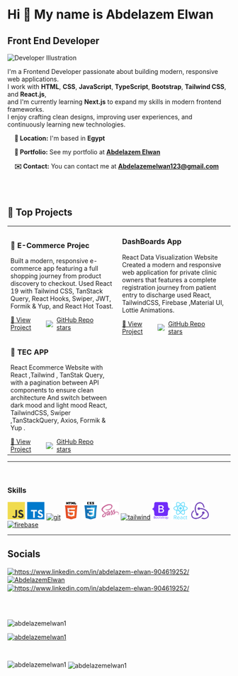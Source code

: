 
# Hi 👋 My name is Abdelazem Elwan

## Front End Developer

![Developer Illustration](https://cdn.dribbble.com/users/1162077/screenshots/3848914/programmer.gif)



I'm a Frontend Developer passionate about building modern, responsive web applications.  
I work with **HTML**, **CSS**, **JavaScript**, **TypeScript**, **Bootstrap**, **Tailwind CSS**, and **React.js**,  
and I'm currently learning **Next.js** to expand my skills in modern frontend frameworks.  
I enjoy crafting clean designs, improving user experiences, and continuously learning new technologies.


 &nbsp;&nbsp;&nbsp; **📍 Location:** I'm based in **Egypt**

 &nbsp;&nbsp;&nbsp; **🔗 Portfolio:** See my portfolio at **<a href="https://abdelazem-elwan.vercel.app/" target="_blank">Abdelazem Elwan</a>**


 &nbsp;&nbsp;&nbsp; **✉️ Contact:** You can contact me at **[Abdelazemelwan123@gmail.com](mailto:Abdelazemelwan123@gmail.com)**

<br>
<br>

## 🚀 Top Projects
<!-- <table width="100%">
  <tr  >
    <td width="40%" bgcolor="#282c34" valign="top" style="padding: 10px; border: 1px solid #30363d; border-radius: 6px;">
      <p style="font-size: 1.2em; font-weight: 600;">🛍️ <a href="YOUR_REPO_LINK_1">NestJS-Ecommerce</a></p>
      <p>A robust e-commerce backend built with NestJS, featuring authentication, product management, and order processing.</p>
      <p>🟣 TypeScript &nbsp; ⭐️ 1</p>
    </td>
    <td width="40%" valign="top" style="padding: 10px; border: 1px solid #30363d; border-radius: 6px; border-left: none;">
      <p style="font-size: 1.2em; font-weight: 600;">🌎 <a href="YOUR_REPO_LINK_2">Multi-Vendor-Multi-Lingual-MERN-E-C...</a></p>
      <p>A full-stack multi-vendor e-commerce platform with multilingual support, developed using the MERN stack.</p>
      <p>🟣 TypeScript</p>
    </td>
  </tr>
</table> -->




<table >
  <tr>
    <td width="45%" >
      <h3>🛒 E-Commerce Projec</h3>
      <p>
    Built a modern, responsive e-commerce app featuring a full shopping journey from product discovery to checkout. Used React 19 with Tailwind CSS, TanStack Query, React Hooks, Swiper, JWT, Formik & Yup, and React Hot Toast.
      </p>
     <div style="display:flex; justify-content:space-between; align-items:center; width:200px;" >
      <a href="https://e-commerc-app-ten.vercel.app/" target="_blank">
        🔗 View Project
      </a>
     <a href="https://github.com/Abdelazemelwan1/e-commerc-app" target="_blank" style="display:flex; align-items:center; gap:4px;">
      <img align="center" src="https://raw.githubusercontent.com/rahuldkjain/github-profile-readme-generator/master/src/images/icons/Social/github.svg"  alt="AbdelazemElwan" height="15" width="20" />
        GitHub Repo stars
      </a>
     </div>
    </td>
<td width="45%" >
      <h3> DashBoards App</h3>
      <p>
        React Data Visualization Website Created a  modern and responsive web application for private clinic owners that features a complete registration journey from patient entry to discharge used React, TailwindCSS, Firebase ,Material UI, Lottie Animations.
      </p>
       <div style="display:flex; justify-content:space-between; align-items:center; width:200px;" >
      <a href="https://crud-web-master-bice.vercel.app//" target="_blank">
        🔗 View Project
      </a>
     <a href="https://github.com/Abdelazemelwan1/CRUD_Web_Master" target="_blank" style="display:flex; align-items:center; gap:4px;">
      <img align="center" src="https://raw.githubusercontent.com/rahuldkjain/github-profile-readme-generator/master/src/images/icons/Social/github.svg"  alt="AbdelazemElwan" height="15" width="20" />
        GitHub Repo stars
      </a>
     </div>
    </td>
    
  
    
  </tr>

  <tr>
    <!-- Project 3 -->
    <td width="45%">
      <h3>📱 TEC APP</h3>
      <p>
        React Ecommerce Website with React ,Tailwind , TanStak Query, with a pagination between API components to ensure clean architecture And switch between dark mood and light mood React, TailwindCSS, Swiper ,TanStackQuery, Axios,  Formik & Yup .
      </p>
     <div style="display:flex; justify-content:space-between; align-items:center; width:200px;" >
      <a  href="https://small-e-commerc-web-master.vercel.app/" target="_blank">
        🔗 View Project
      </a>
     <a href="https://github.com/Abdelazemelwan1/small-e-commerc-Web_Master" target="_blank" style="display:flex; align-items:center; gap:4px;">
      <img align="center" src="https://raw.githubusercontent.com/rahuldkjain/github-profile-readme-generator/master/src/images/icons/Social/github.svg"  alt="AbdelazemElwan" height="15" width="20" />
        GitHub Repo stars
      </a>
     </div>
    </td>
  </tr>
</table>



---
<br>
<h3 align="left">Skills</h3>
<p align="left"> <a href="https://developer.mozilla.org/en-US/docs/Web/JavaScript" target="_blank" rel="noreferrer"> <img src="https://raw.githubusercontent.com/devicons/devicon/master/icons/javascript/javascript-original.svg" alt="javascript" width="40" height="40"/></a> <a href="https://www.typescriptlang.org/" target="_blank" rel="noreferrer"> <img src="https://raw.githubusercontent.com/devicons/devicon/master/icons/typescript/typescript-original.svg" alt="typescript" width="40" height="40"/></a> <a href="https://git-scm.com/" target="_blank" rel="noreferrer"> <img src="https://www.vectorlogo.zone/logos/git-scm/git-scm-icon.svg" alt="git" width="40" height="40"/></a> <a href="https://www.w3.org/html/" target="_blank" rel="noreferrer"> <img src="https://raw.githubusercontent.com/devicons/devicon/master/icons/html5/html5-original-wordmark.svg" alt="html5" width="40" height="40"/></a> <a href="https://www.w3schools.com/css/" target="_blank" rel="noreferrer"> <img src="https://raw.githubusercontent.com/devicons/devicon/master/icons/css3/css3-original-wordmark.svg" alt="css3" width="40" height="40"/></a> <a href="https://sass-lang.com" target="_blank" rel="noreferrer"> <img src="https://raw.githubusercontent.com/devicons/devicon/master/icons/sass/sass-original.svg" alt="sass" width="40" height="40"/></a> <a href="https://tailwindcss.com/" target="_blank" rel="noreferrer"> <img src="https://www.vectorlogo.zone/logos/tailwindcss/tailwindcss-icon.svg" alt="tailwind" width="40" height="40"/></a> <a href="https://getbootstrap.com" target="_blank" rel="noreferrer"> <img src="https://raw.githubusercontent.com/devicons/devicon/master/icons/bootstrap/bootstrap-plain-wordmark.svg" alt="bootstrap" width="40" height="40"/></a> <a href="https://reactjs.org/" target="_blank" rel="noreferrer"> <img src="https://raw.githubusercontent.com/devicons/devicon/master/icons/react/react-original-wordmark.svg" alt="react" width="40" height="40"/></a> <a href="https://redux.js.org" target="_blank" rel="noreferrer"> <img src="https://raw.githubusercontent.com/devicons/devicon/master/icons/redux/redux-original.svg" alt="redux" width="40" height="40"/></a> <a href="https://firebase.google.com/" target="_blank" rel="noreferrer"> <img src="https://www.vectorlogo.zone/logos/firebase/firebase-icon.svg" alt="firebase" width="40" height="40"/></a> </p>


---
## Socials

<p align="left">
<a href="https://www.linkedin.com/in/abdelazem-elwan-904619252/" target="blank"><img align="center" src="https://raw.githubusercontent.com/rahuldkjain/github-profile-readme-generator/master/src/images/icons/Social/linked-in-alt.svg" alt="https://www.linkedin.com/in/abdelazem-elwan-904619252/" height="30" width="40" /></a>
<a href="https://github.com/Abdelazemelwan1" target="_blank">
  <img align="center" src="https://raw.githubusercontent.com/rahuldkjain/github-profile-readme-generator/master/src/images/icons/Social/github.svg" 
  alt="AbdelazemElwan" height="30" width="40" /></a>
<a href="https://www.facebook.com/abdelazem.elwan.9/" target="blank"><img align="center" src="https://raw.githubusercontent.com/rahuldkjain/github-profile-readme-generator/master/src/images/icons/Social/facebook.svg" alt="https://www.linkedin.com/in/abdelazem-elwan-904619252/" height="30" width="40" /></a>
</p>
<br>
<br>
<p align="left"> <img src="https://komarev.com/ghpvc/?username=abdelazemelwan1&label=Profile%20views&color=0e75b6&style=flat" alt="abdelazemelwan1" /> </p>

<p align="left"> <a href="https://github.com/ryo-ma/github-profile-trophy"><img src="https://github-profile-trophy.vercel.app/?username=abdelazemelwan1" alt="abdelazemelwan1" /></a> </p>

<br>
<p><img align="left" src="https://github-readme-stats.vercel.app/api/top-langs?username=abdelazemelwan1&show_icons=true&locale=en&layout=compact" alt="abdelazemelwan1" /></p>

<p>&nbsp;<img align="center" src="https://github-readme-stats.vercel.app/api?username=abdelazemelwan1&show_icons=true&locale=en" alt="abdelazemelwan1" /></p>
